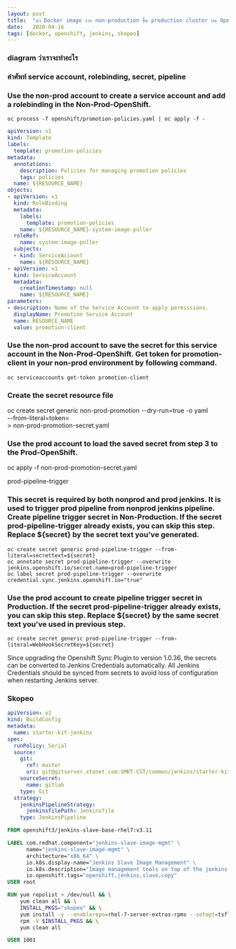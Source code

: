 ```yaml
---
layout: post
title:  "นำ Docker image จาก non-production ขึ้น production cluster บน OpenShift"
date:   2020-04-16
tags: [docker, openshift, jenkins, skopeo]
---
```

### diagram ว่าเราจะทำอะไร
### คำศัพท์​ service account, rolebinding, secret, pipeline
### Use the non-prod account to create a service account and add a rolebinding in the Non-Prod-OpenShift.

`oc process -f openshift/promotion-policies.yaml | oc apply -f -`

```yaml
apiVersion: v1
kind: Template
labels:
  template: promotion-policies 
metadata:
  annotations:
    description: Policies for managing promotion policies
    tags: policies
  name: ${RESOURCE_NAME}
objects:
- apiVersion: v1
  kind: RoleBinding
  metadata:
    labels:
      template: promotion-policies
    name: ${RESOURCE_NAME}-system-image-puller
  roleRef:
    name: system:image-puller
  subjects:
  - kind: ServiceAccount
    name: ${RESOURCE_NAME}
- apiVersion: v1
  kind: ServiceAccount
  metadata:
    creationTimestamp: null
    name: ${RESOURCE_NAME}
parameters:
- description: Name of the Service Account to apply permissions.
  displayName: Promotion Service Account
  name: RESOURCE_NAME
  value: promotion-client

```

### Use the non-prod account to save the secret for this service account in the Non-Prod-OpenShift. Get token for promotion-client in your non-prod environment by following command.
`oc serviceaccounts get-token promotion-client`


### Create the secret resource file
oc create secret generic non-prod-promotion --dry-run=true -o yaml \
    --from-literal=token=<token string from previous command> \
    > non-prod-promotion-secret.yaml


### Use the prod account to load the saved secret from step 3 to the Prod-OpenShift.
oc apply -f non-prod-promotion-secret.yaml

prod-pipeline-trigger


### This secret is required by both nonprod and prod jenkins. It is used to trigger prod pipeline from nonprod jenkins pipeline. Create pipeline trigger secret in Non-Production. If the secret prod-pipeline-trigger already exists, you can skip this step. Replace ${secret} by the secret text you've generated.

```
oc create secret generic prod-pipeline-trigger --from-literal=secrettext=${secret}
oc annotate secret prod-pipeline-trigger --overwrite jenkins.openshift.io/secret.name=prod-pipeline-trigger
oc label secret prod-pipeline-trigger --overwrite credential.sync.jenkins.openshift.io="true"
```


### Use the prod account to create pipeline trigger secret in Production. If the secret prod-pipeline-trigger already exists, you can skip this step. Replace ${secret} by the same secret text you've used in previous step.

`oc create secret generic prod-pipeline-trigger --from-literal=WebHookSecretKey=${secret}`

Since upgrading the Openshift Sync Plugin to version 1.0.36, the secrets can be converted to Jenkins Credentials automatically. All Jenkins Credentials should be synced from secrets to avoid loss of configuration when restarting Jenkins server.

### Skopeo

```yaml
apiVersion: v1
kind: BuildConfig
metadata:
  name: starter-kit-jenkins
spec:
  runPolicy: Serial
  source:
    git:
      ref: master
      uri: git@gitserver.xtonet.com:SMKT-CST/common/jenkins/starter-kit-jenkins.git
    sourceSecret:
      name: gitlab
    type: Git
  strategy:
    jenkinsPipelineStrategy:
      jenkinsfilePath: Jenkinsfile
    type: JenkinsPipeline

```

```dockerfile
FROM openshift3/jenkins-slave-base-rhel7:v3.11

LABEL com.redhat.component="jenkins-slave-image-mgmt" \
      name="jenkins-slave-image-mgmt" \
      architecture="x86_64" \
      io.k8s.display-name="Jenkins Slave Image Management" \
      io.k8s.description="Image management tools on top of the jenkins slave base image" \
      io.openshift.tags="openshift,jenkins,slave,copy"
USER root

RUN yum repolist > /dev/null && \
    yum clean all && \
    INSTALL_PKGS="skopeo" && \
    yum install -y --enablerepo=rhel-7-server-extras-rpms --setopt=tsflags=nodocs $INSTALL_PKGS && \
    rpm -V $INSTALL_PKGS && \
    yum clean all

USER 1001
```


